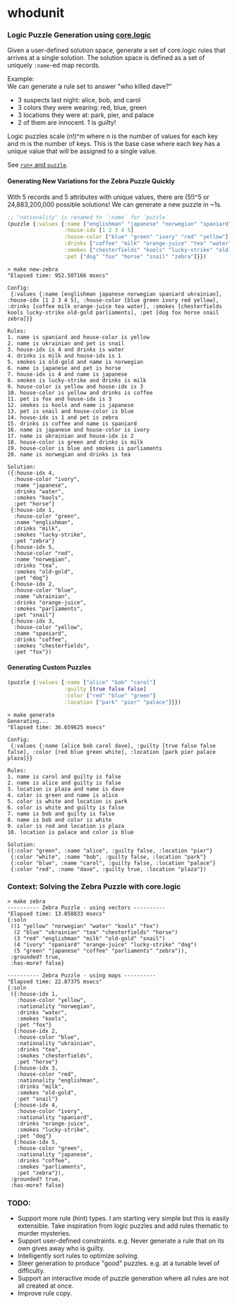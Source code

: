 # whodunit

### Logic Puzzle Generation using [core.logic](https://github.com/clojure/core.logic)
Given a user-defined solution space, generate a set of core.logic rules that arrives at a single solution.
The solution space is defined as a set of uniquely `:name`-ed map records.

Example:<br>
We can generate a rule set to answer "who killed dave?"
* 3 suspects last night: alice, bob, and carol
* 3 colors they were wearing: red, blue, green
* 3 locations they were at: park, pier, and palace
* 2 of them are innocent. 1 is guilty!

Logic puzzles scale (n!)^m where n is the number of values for each key and m is the number of keys. This is the base case where each key has a unique value that will be assigned to a single value.

See [`run+` and `puzzle`](src/whodunit/core.clj).

#### Generating New Variations for the Zebra Puzzle Quickly
With 5 records and 5 attributes with unique values, there are (5!)^5 or 24,883,200,000 possible solutions! We can generate a new puzzle in ~1s.

```clojure
;; "nationality" is renamed to `:name` for `puzzle`
(puzzle {:values {:name ["englishman" "japanese" "norwegian" "spaniard" "ukrainian"]
                  :house-idx [1 2 3 4 5]
                  :house-color ["blue" "green" "ivory" "red" "yellow"]
                  :drinks ["coffee" "milk" "orange-juice" "tea" "water"]
                  :smokes ["chesterfields" "kools" "lucky-strike" "old-gold" "parliaments"]
                  :pet ["dog" "fox" "horse" "snail" "zebra"]}})
```

```plaintext
> make new-zebra
"Elapsed time: 952.507166 msecs"

Config:
 {:values {:name [englishman japanese norwegian spaniard ukrainian], :house-idx [1 2 3 4 5], :house-color [blue green ivory red yellow], :drinks [coffee milk orange-juice tea water], :smokes [chesterfields kools lucky-strike old-gold parliaments], :pet [dog fox horse snail zebra]}}

Rules:
1. name is spaniard and house-color is yellow
2. name is ukrainian and pet is snail
3. house-idx is 4 and drinks is water
4. drinks is milk and house-idx is 1
5. smokes is old-gold and name is norwegian
6. name is japanese and pet is horse
7. house-idx is 4 and name is japanese
8. smokes is lucky-strike and drinks is milk
9. house-color is yellow and house-idx is 3
10. house-color is yellow and drinks is coffee
11. pet is fox and house-idx is 3
12. smokes is kools and name is japanese
13. pet is snail and house-color is blue
14. house-idx is 1 and pet is zebra
15. drinks is coffee and name is spaniard
16. name is japanese and house-color is ivory
17. name is ukrainian and house-idx is 2
18. house-color is green and drinks is milk
19. house-color is blue and smokes is parliaments
20. name is norwegian and drinks is tea

Solution:
({:house-idx 4,
  :house-color "ivory",
  :name "japanese",
  :drinks "water",
  :smokes "kools",
  :pet "horse"}
 {:house-idx 1,
  :house-color "green",
  :name "englishman",
  :drinks "milk",
  :smokes "lucky-strike",
  :pet "zebra"}
 {:house-idx 5,
  :house-color "red",
  :name "norwegian",
  :drinks "tea",
  :smokes "old-gold",
  :pet "dog"}
 {:house-idx 2,
  :house-color "blue",
  :name "ukrainian",
  :drinks "orange-juice",
  :smokes "parliaments",
  :pet "snail"}
 {:house-idx 3,
  :house-color "yellow",
  :name "spaniard",
  :drinks "coffee",
  :smokes "chesterfields",
  :pet "fox"})
```

#### Generating Custom Puzzles

```clojure
(puzzle {:values {:name ["alice" "bob" "carol"]
                  :guilty [true false false]
                  :color ["red" "blue" "green"]
                  :location ["park" "pier" "palace"]}})
```

```plaintext
> make generate
Generating...
"Elapsed time: 36.659625 msecs"

Config:
 {:values {:name [alice bob carol dave], :guilty [true false false false], :color [red blue green white], :location [park pier palace plaza]}}

Rules:
1. name is carol and guilty is false
2. name is alice and guilty is false
3. location is plaza and name is dave
4. color is green and name is alice
5. color is white and location is park
6. color is white and guilty is false
7. name is bob and guilty is false
8. name is bob and color is white
9. color is red and location is plaza
10. location is palace and color is blue

Solution:
({:color "green", :name "alice", :guilty false, :location "pier"}
 {:color "white", :name "bob", :guilty false, :location "park"}
 {:color "blue", :name "carol", :guilty false, :location "palace"}
 {:color "red", :name "dave", :guilty true, :location "plaza"})
```

### Context: Solving the Zebra Puzzle with core.logic

```plaintext
> make zebra
---------- Zebra Puzzle - using vectors ----------
"Elapsed time: 13.858833 msecs"
{:soln
 ((1 "yellow" "norwegian" "water" "kools" "fox")
  (2 "blue" "ukrainian" "tea" "chesterfields" "horse")
  (3 "red" "englishman" "milk" "old-gold" "snail")
  (4 "ivory" "spaniard" "orange-juice" "lucky-strike" "dog")
  (5 "green" "japanese" "coffee" "parliaments" "zebra")),
 :grounded? true,
 :has-more? false}

---------- Zebra Puzzle - using maps ----------
"Elapsed time: 22.87375 msecs"
{:soln
 ({:house-idx 1,
   :house-color "yellow",
   :nationality "norwegian",
   :drinks "water",
   :smokes "kools",
   :pet "fox"}
  {:house-idx 2,
   :house-color "blue",
   :nationality "ukrainian",
   :drinks "tea",
   :smokes "chesterfields",
   :pet "horse"}
  {:house-idx 3,
   :house-color "red",
   :nationality "englishman",
   :drinks "milk",
   :smokes "old-gold",
   :pet "snail"}
  {:house-idx 4,
   :house-color "ivory",
   :nationality "spaniard",
   :drinks "orange-juice",
   :smokes "lucky-strike",
   :pet "dog"}
  {:house-idx 5,
   :house-color "green",
   :nationality "japanese",
   :drinks "coffee",
   :smokes "parliaments",
   :pet "zebra"}),
 :grounded? true,
 :has-more? false}
```

### TODO:
* Support more rule (hint) types. I am starting very simple but this is easily extensible. Take inspiration from logic puzzles and add rules thematic to murder mysteries.
* Support user-defined constraints. e.g. Never generate a rule that on its own gives away who is guilty.
* Intelligently sort rules to optimize solving.
* Steer generation to produce "good" puzzles. e.g. at a tunable level of difficulty.
* Support an interactive mode of puzzle generation where all rules are not all created at once.
* Improve rule copy.
